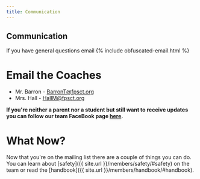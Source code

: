 ```yaml
---
title: Communication
---
```

## Communication
If you have general questions email {% include obfuscated-email.html %}

# Email the Coaches
* Mr. Barron - [BarronT@fpsct.org](mailto:barront@fpsct.org)
* Mrs. Hall - [HallM@fpsct.org](mailto:hallm@fpsct.org)

<!--
# <a name="mail-list"></a>Join our Mailing List
There are two mailing lists; they're both managed by Google Groups. To join, you'll have to send an email to one of the addresses below.

* One is for the parents - ([Farmington-Robotics-Team-Parents+subscribe@GoogleGroups.com](mailto:farmington-robotics-team-parents+subscribe@googlegroups.com))
* One is for the students - ([FarmingtonRobotics+subscribe@GoogleGroups.com](mailto:farmingtonrobotics+subscribe@googlegroups.com))

After sending the email you'll receive a response with a button in it. If you're a parent everything should work fine when you click the button. **However**, if you are a student who is  using their *school email address* to join, clicking the button won't work. Instead, you will have to reply to the email that contains the button. The message doesn't really matter, as long as you say that you want to join.-->


**If you're neither a parent nor a student but still want to receive updates you can follow our team FaceBook page
<a href="https://www.facebook.com/groups/181303461902744/?fref=nf" target="_blank">here</a>.**

# What Now?
Now that you're on the mailing list there are a couple of things you can do. You can learn about [safety]({{ site.url }}/members/safety/#safety) on the team or read the [handbook]({{ site.url }}/members/handbook/#handbook).
